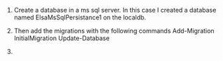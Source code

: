 ﻿1.	Create a database in a ms sql server. In this case I created a database named ElsaMsSqlPersistance1 on the localdb.

2.	Then add the migrations with the following commands
	Add-Migration InitialMigration
	Update-Database

3.	